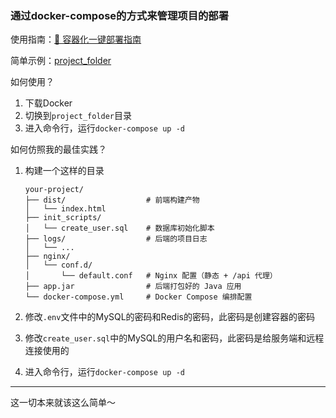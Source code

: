 ### 通过docker-compose的方式来管理项目的部署

使用指南：[🚀 容器化一键部署指南](https://01petard.github.io/blog-vue-vitepress/%E8%BD%AF%E4%BB%B6/%E5%AE%B9%E5%99%A8%E5%8C%96%E4%B8%80%E9%94%AE%E9%83%A8%E7%BD%B2%E6%8C%87%E5%8D%97.html)

简单示例：[project_folder](https://github.com/01Petard/app-docker-compose/tree/main/project_folder)

如何使用？

1. 下载Docker
2. 切换到`project_folder`目录
3. 进入命令行，运行`docker-compose up -d`

如何仿照我的最佳实践？

1. 构建一个这样的目录

   ```
   your-project/
   ├── dist/                  # 前端构建产物
   │   └── index.html
   ├── init_scripts/
   │   └── create_user.sql    # 数据库初始化脚本
   ├── logs/                  # 后端的项目日志
   │   └── ...
   ├── nginx/
   │   └── conf.d/
   │       └── default.conf   # Nginx 配置（静态 + /api 代理）
   ├── app.jar                # 后端打包好的 Java 应用
   └── docker-compose.yml     # Docker Compose 编排配置
   ```

2. 修改`.env`文件中的MySQL的密码和Redis的密码，此密码是创建容器的密码

3. 修改`create_user.sql`中的MySQL的用户名和密码，此密码是给服务端和远程连接使用的

4. 进入命令行，运行`docker-compose up -d`

---

这一切本来就该这么简单～
